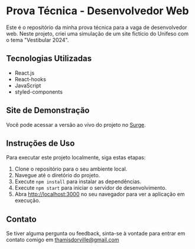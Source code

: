 # Prova Técnica - Desenvolvedor Web

Este é o repositório da minha prova técnica para a vaga de desenvolvedor web. Neste projeto, criei uma simulação de um site fictício do Unifeso com o tema "Vestibular 2024".

## Tecnologias Utilizadas

- React.js
- React-hooks
- JavaScript
- styled-components

## Site de Demonstração

Você pode acessar a versão ao vivo do projeto no [Surge](https://unifeso-vestibular2024-tldc.surge.sh/).

## Instruções de Uso

Para executar este projeto localmente, siga estas etapas:

1. Clone o repositório para o seu ambiente local.
2. Navegue até o diretório do projeto.
3. Execute `npm install` para instalar as dependências.
4. Execute `npm start` para iniciar o servidor de desenvolvimento.
5. Abra [http://localhost:3000](http://localhost:3000) no seu navegador para ver a aplicação em execução.

## Contato

Se tiver alguma pergunta ou feedback, sinta-se à vontade para entrar em contato comigo em thamisdorville@gmail.com


